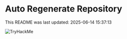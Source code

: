 # Auto Regenerate Repository

This README was last updated: 2025-06-14 15:37:13

 ![TryHackMe](https://tryhackme.com/badge/533634)